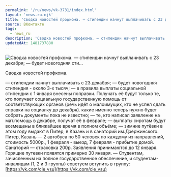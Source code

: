 ```yaml
---
permalink: '/ru/news/vk-3731/index.html'
layout: 'news.ru.njk'
title: 'Сводка новостей профкома. — стипендии начнут выплачивать с 23 декабря;  — будет новогодняя сти'
source: ВКонтакте
tags:
  - news_ru
description: 'Сводка новостей профкома. — стипендии начнут выплачивать с 23 декабря;  — будет новогодняя сти…'
updatedAt: 1481737880
---
```

![Сводка новостей профкома. — стипендии начнут выплачивать с 23 декабря;  — будет новогодняя сти…](https://sun9-63.userapi.com/impf/c604519/v604519484/3c287/AO8eAp-RYIw.jpg?size=1280x853&quality=96&sign=9c382c20b32d6a817c3d6602f59bcb32&c_uniq_tag=X_-MXryNEkC1w_B7aPpe5brc5d7StqwZBQy80_-ZxaE&type=album)

Сводка новостей профкома.

— стипендии начнут выплачивать с 23 декабря;
— будет новогодняя стипендия - около 3-х тысяч;
— в правила выплаты социальной стипендии с 1 января внесены поправки. Получать её будут только те, кто получает социальную государственную помощь от соответствующих органов (речь идёт о малоимущих, кто не успел сдать справки на социалку до декабря). какие именно теперь нужно будет собрать документы пока не известно;
— те, кто написал заявление на мат.помощь в декабре, получат её в феврале;
— выплаты сиротам будут возмещены в ближайшее время в полном объёме;
— зимние путёвки в этом году выдают в Питер, в Казань и в санаторий им.Дзержинского. Питер, Казань — 2 автобуса по 50 человек по каждому из направлений, стоимость 5000р., 1 февраля - выезд, 7 февраля - прибытие домой. Санаторий — страховка 200р. Заявления принимаются до 12 января. Горящие путевки появятся примерно 30 января.
— Студентам, зачисленным на полное государственное обеспечение, и студентам-инвалидам (1, 2 и 3 группы) советуем вступить в группу: [https://vk.com/cie_vsu](https://vk.com/cie_vsu)
